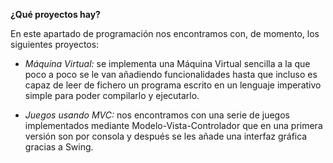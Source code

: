 <!--Creado por Jonathan Carrero -->

**¿Qué proyectos hay?**

En este apartado de programación nos encontramos con, de momento, los siguientes proyectos:

- *Máquina Virtual:* se implementa una Máquina Virtual sencilla a la que poco a poco se le van añadiendo funcionalidades hasta que incluso es capaz de leer de fichero un programa escrito en un lenguaje imperativo simple para poder compilarlo y ejecutarlo.

- *Juegos usando MVC:* nos encontramos con una serie de juegos implementados mediante Modelo-Vista-Controlador que en una primera versión son por consola y después se les añade una interfaz gráfica gracias a Swing.
